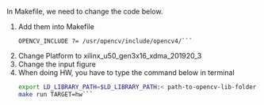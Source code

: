 In Makefile, we need to change the code below.
1. Add them into Makefile 
    ```OPENCV_LIB ?= /usr/opencv/lib64/
    OPENCV_INCLUDE ?= /usr/opencv/include/opencv4/```
2. Change Platform to xilinx_u50_gen3x16_xdma_201920_3
3. Change the input figure
4. When doing HW, you have to type the command below in terminal
    ```bash
    export LD_LIBRARY_PATH=$LD_LIBRARY_PATH:< path-to-opencv-lib-folder >
    make run TARGET=hw```
